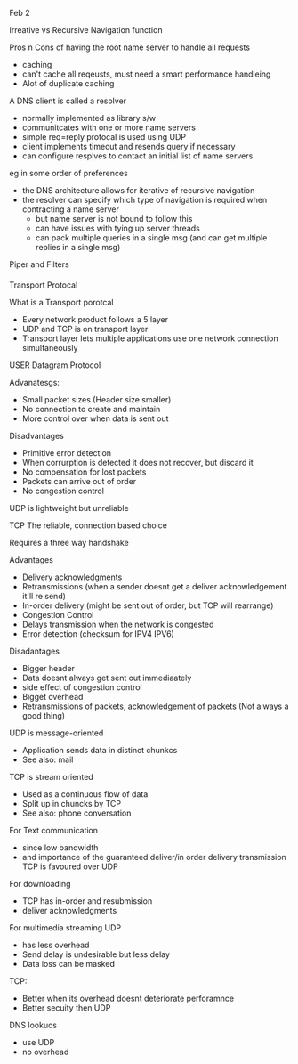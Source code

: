 Feb 2

Irreative vs Recursive Navigation function

Pros n Cons of having the root name server to handle all requests

* caching
* can't cache all reqeusts, must need a smart performance handleing
* Alot of duplicate caching

A DNS client is called a resolver
- normally implemented as library s/w
- communitcates with one or more name servers
- simple req=reply protocal is used using UDP
- client implements timeout and resends query if necessary
- can configure resplves to contact an initial list of name servers

eg in some order of preferences
- the DNS architecture allows for iterative of recursive navigation 
- the resolver can specify which type of navigation is required when contracting a name server
  - but name server is not bound to follow this 
  - can have issues with tying up server threads
  - can pack multiple queries in a single msg (and can get multiple replies in a single msg)



Piper and Filters
####

Transport Protocal

What is a Transport porotcal
* Every network product follows a 5 layer 
* UDP and TCP is on transport layer
* Transport layer lets multiple applications use one network connection simultaneously

USER Datagram Protocol

Advanatesgs:
* Small packet sizes (Header size smaller)
* No connection to create and maintain
* More control over when data is sent out

Disadvantages
* Primitive error detection 
* When corrurption is detected it does not recover, but discard it
* No compensation for lost packets
* Packets can arrive out of order
* No congestion control

UDP is lightweight but unreliable

TCP
The reliable, connection based choice

Requires a three way handshake

Advantages
* Delivery acknowledgments
* Retransmissions (when a sender doesnt get a deliver acknowledgement it'll re send)
* In-order delivery (might be sent out of order, but TCP will rearrange)
* Congestion Control
 * Delays transmission when the network is congested
 * Error detection (checksum for IPV4 IPV6)

Disadantages
* Bigger header
* Data doesnt always get sent out immediaately
 * side effect of congestion control
* Bigget overhead
 * Retransmissions of packets, acknowledgement of packets (Not always a good thing)

 UDP is message-oriented
 * Application sends data in distinct chunkcs
 * See also: mail

 TCP is stream oriented
 * Used as a continuous flow of data
 * Split up in chuncks by TCP
 * See also: phone conversation

 For Text communication
 * since low bandwidth
 * and importance of the guaranteed deliver/in order delivery transmission TCP is favoured over UDP

 For downloading
 * TCP has in-order and resubmission
 * deliver acknowledgments

 For multimedia streaming
 UDP 
 * has less overhead
 * Send delay is undesirable but less delay
 * Data loss can be masked

 TCP:
 * Better when its overhead doesnt deteriorate perforamnce
 * Better secuity then UDP


 DNS lookuos
 * use UDP
 * no overhead
